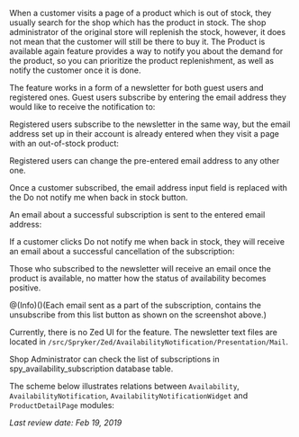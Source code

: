 When a customer visits a page of a product which is out of stock, they usually search for the shop which has the product in stock. The shop administrator of the original store will replenish the stock, however, it does not mean that the customer will still be there to buy it. The Product is available again feature provides a way to notify you about the demand for the product, so you can prioritize the product replenishment, as well as notify the customer once it is done.

The feature works in a form of a newsletter for both guest users and registered ones. Guest users subscribe by entering the email address they would like to receive the notification to:

Registered users subscribe to the newsletter in the same way, but the email address set up in their account is already entered when they visit a page with an out-of-stock product:

Registered users can change the pre-entered email address to any other one.

Once a customer subscribed, the email address input field is replaced with the Do not notify me when back in stock button.

An email about a successful subscription is sent to the entered email address:

If a customer clicks Do not notify me when back in stock, they will receive an email about a successful cancellation of the subscription:

Those who subscribed to the newsletter will receive an email once the product is available, no matter how the status of availability becomes positive.

@(Info)()(Each email sent as a part of the subscription, contains the unsubscribe from this list button as shown on the screenshot above.)

Currently, there is no Zed UI for the feature. The newsletter text files are located in `/src/Spryker/Zed/AvailabilityNotification/Presentation/Mail`.

Shop Administrator can check the list of subscriptions in   spy_availability_subscription    database table.

The scheme below illustrates relations between `Availability`, `AvailabilityNotification`, `AvailabilityNotificationWidget` and `ProductDetailPage` modules:

_Last review date: Feb 19, 2019_ <!-- by Jeremy Foruna, Andrii Tserkovnyi -->